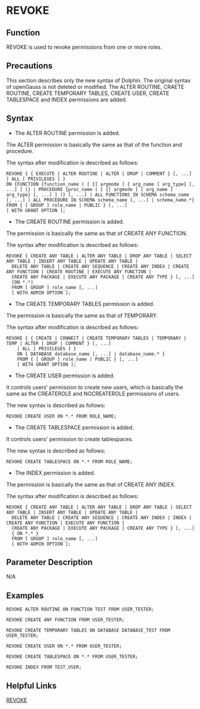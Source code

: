 # REVOKE<a name="ZH-CN_TOPIC_0289900150"></a>

## Function<a name="en-us_topic_0283137542_en-us_topic_0237122167_en-us_topic_0059778902_s86b6c9741c7741d3976c5e358e8d5486"></a>

REVOKE is used to revoke permissions from one or more roles.

## Precautions<a name="en-us_topic_0283137669_en-us_topic_0237122179_en-us_topic_0059779274_sf1580b93b5664a7db2c08cf69806faa5"></a>

   This section describes only the new syntax of Dolphin. The original syntax of openGauss is not deleted or modified.
   The ALTER ROUTINE, CRAETE ROUTINE, CREATE TEMPORARY TABLES, CREATE USER, CREATE TABLESPACE and INDEX permissions are added.
## Syntax<a name="en-us_topic_0283137669_en-us_topic_0237122179_en-us_topic_0059779274_s5eb0513470714ccbbd425944c1d73c8e"></a>

-   The ALTER ROUTINE permission is added.

The ALTER permission is basically the same as that of the function and procedure.

The syntax after modification is described as follows:

```
REVOKE { { EXECUTE | ALTER ROUTINE | ALTER | DROP | COMMENT } [, ...] | ALL [ PRIVILEGES ] }
ON {FUNCTION {function_name ( [ {[ argmode ] [ arg_name ] arg_type} [, ...] ] )} | PROCEDURE {proc_name ( [ {[ argmode ] [ arg_name ] arg_type} [, ...] ] )} [, ...] | ALL FUNCTIONS IN SCHEMA schema_name [, ...] | ALL PROCEDURE IN SCHEMA schema_name [, ...] | schema_name.*}
FROM { [ GROUP ] role_name | PUBLIC } [, ...]
[ WITH GRANT OPTION ];
```
-   The CREATE ROUTINE permission is added.

The permission is basically the same as that of CREATE ANY FUNCTION.

The syntax after modification is described as follows:

```
REVOKE { CREATE ANY TABLE | ALTER ANY TABLE | DROP ANY TABLE | SELECT ANY TABLE | INSERT ANY TABLE | UPDATE ANY TABLE |
  DELETE ANY TABLE | CREATE ANY SEQUENCE | CREATE ANY INDEX | CREATE ANY FUNCTION | CREATE ROUTINE | EXECUTE ANY FUNCTION |
  CREATE ANY PACKAGE | EXECUTE ANY PACKAGE | CREATE ANY TYPE } [, ...]
  [ON *.*]
  FROM [ GROUP ] role_name [, ...]
  [ WITH ADMIN OPTION ];
  ```

-   The CREATE TEMPORARY TABLES permission is added.

The permission is basically the same as that of TEMPORARY.

The syntax after modification is described as follows:
```
REVOKE { { CREATE | CONNECT | CREATE TEMPORARY TABLES | TEMPORARY | TEMP | ALTER | DROP | COMMENT } [, ...]
    | ALL [ PRIVILEGES ] }
    ON { DATABASE database_name [, ...] | database_name.* }
    FROM { [ GROUP ] role_name | PUBLIC } [, ...]
    [ WITH GRANT OPTION ];
  ```

-   The CREATE USER permission is added.

It controls users' permission to create new users, which is basically the same as the CREATEROLE and NOCREATEROLE permissions of users.

The new syntax is described as follows:
```
REVOKE CREATE USER ON *.* FROM ROLE_NAME;
```

-   The CREATE TABLESPACE permission is added.

It controls users' permission to create tablespaces.

The new syntax is described as follows:
```
REVOKE CREATE TABLESPACE ON *.* FROM ROLE_NAME;
```
-   The INDEX permission is added.

The permission is basically the same as that of CREATE ANY INDEX.

The syntax after modification is described as follows:
```
REVOKE { CREATE ANY TABLE | ALTER ANY TABLE | DROP ANY TABLE | SELECT ANY TABLE | INSERT ANY TABLE | UPDATE ANY TABLE |
  DELETE ANY TABLE | CREATE ANY SEQUENCE | CREATE ANY INDEX | INDEX | CREATE ANY FUNCTION | EXECUTE ANY FUNCTION |
  CREATE ANY PACKAGE | EXECUTE ANY PACKAGE | CREATE ANY TYPE } [, ...]
  { ON *.* }
  FROM [ GROUP ] role_name [, ...]
  [ WITH ADMIN OPTION ];
```
## Parameter Description<a name="en-us_topic_0283137669_en-us_topic_0237122179_en-us_topic_0059779274_s54fe58f3f55f4965a6b9370f9edebfdf"></a>

N/A

## Examples<a name="en-us_topic_0283137669_en-us_topic_0237122179_en-us_topic_0059779274_s82ec0652acdd4e6091abc851b909926d"></a>

```
REVOKE ALTER ROUTINE ON FUNCTION TEST FROM USER_TESTER;
```

```
REVOKE CREATE ANY FUNCTION FROM USER_TESTER;
```

```
REVOKE CREATE TEMPORARY TABLES ON DATABASE DATABASE_TEST FROM USER_TESTER; 
```

```
REVOKE CREATE USER ON *.* FROM USER_TESTER;
```

```
REVOKE CREATE TABLESPACE ON *.* FROM USER_TESTER;
```

```
REVOKE INDEX FROM TEST_USER;
```

## Helpful Links<a name="section156744489391"></a>

[REVOKE](../SQLReference/revoke.md)
